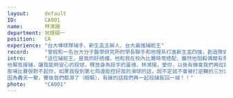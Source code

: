 ```yaml
---
layout:     default
ID:         CA001
name:       林鴻揚
department: 地理碩一
position:   CA
experience: "台大棒球隊捕手、新生盃主辦人、台大最強捕蛇王"
record:     "曾經和一名台大分子醫學研究所的學長聯手和地理系打進新生盃四強，創造隊史最佳紀錄。"
intro:      "這位捕蛇王，是我的好搭檔，他和我在校內比賽時常搭配，雖然他阻殺偶爾有失常表現能抓到跑者，但是他真的很會catch，各種挖地瓜的球都接得很好，也很會配球。
他幫我接捕，讓我能夠安心的投球，釋放身為投手的靈魂，林鴻揚，愛你，以後有機會我們再從跌倒的地方站起來。
那場比賽很對不起你，如果我投到第七局還能控好我的滑球的話，說不定就不會被打逆轉的三分出牆的全壘打了，我永遠記得那球你配外角直球，我也投得很到位，但是真的因為已經投了100球以上，球威下降，肛~的一聲，一球逆轉了戰局，還差兩個出局數就能攜手進軍冠軍戰。
因為轟天一擊，賽後我們都濕了（眼眶），有緣的話我們再一起投捕扳回一城！！"
photo:      "CA001"
---
```


